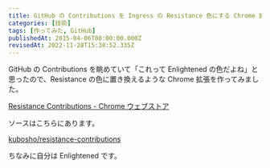 ```yaml
---
title: GitHub の Contributions を Ingress の Resistance 色にする Chrome 拡張を作った
categories: [技術]
tags: [作ってみた, GitHub]
publishedAt: 2015-04-06T00:00:00.000Z
revisedAt: 2022-11-28T15:38:52.335Z
---
```


GitHub の Contributions を眺めていて「これって Enlightened の色だよね」と思ったので、Resistance の色に置き換えるような Chrome 拡張を作ってみました。

[Resistance Contributions - Chrome ウェブストア](https://chrome.google.com/webstore/detail/resistance-contributions/codbppehieinnfafggcefkipfajcapep)

ソースはこちらにあります。

[kubosho/resistance-contributions](https://github.com/kubosho/resistance-contributions)

ちなみに自分は Enlightened です。
